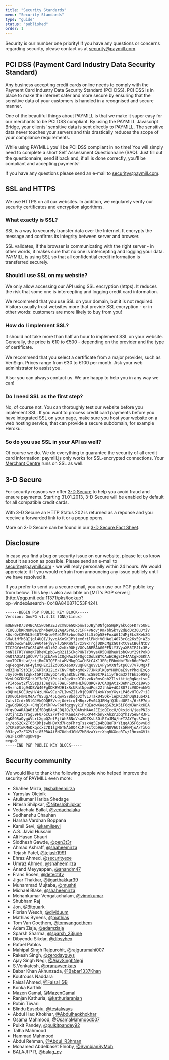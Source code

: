 ```yaml
---
title: "Security Standards"
menu: "Security Standards"
type: "guide"
status: "published"
order: 1
---
```


Security is our number one priority! If you have any questions or concerns regarding security, please contact us at [security@paymill.com](mailto:security@paymill.com).

## PCI DSS (Payment Card Industry Data Security Standard)

Any business accepting credit cards online needs to comply with the Payment Card Industry Data Security Standard (PCI DSS). PCI DSS is in place to make the internet safer and more secure by ensuring that the sensitive data of your customers is handled in a recognised and secure manner.

One of the beautiful things about PAYMILL is that we make it super easy for our merchants to be PCI DSS compliant. By using the PAYMILL Javascript Bridge, your clients' sensitive data is sent directly to PAYMILL. The sensitive data never touches your servers and this drastically reduces the scope of your compliance requirements.

While using PAYMILL you'll be PCI DSS compliant in no time! You will simply need to complete a short Self Assessment Questionnaire (SAQ). Just fill out the questionnaire, send it back and, if all is done correctly, you'll be compliant and accepting payments!

If you have any questions please send an e-mail to [security@paymill.com](mailto:security@paymill.com).

## SSL and HTTPS

We use HTTPS on all our websites. In addition, we regularely verify our security certificates and encryption algorithms.

### What exactly is SSL?

SSL is a way to securely transfer data over the Internet. It encrypts the message and confirms its integrity between server and browser.

SSL validates, if the browser is communicating with the right server - in other words, it makes sure that no one is intercepting and logging your data. PAYMILL is using SSL so that all confidential credit information is transferred securely.

### Should I use SSL on my website?

We only allow accessing our API using SSL encryption (https). It reduces the risk that some one is intercepting and logging credit card information.

We recommend that you use SSL on your domain, but it is not required. Visitors usually trust websites more that provide SSL encryption - or in other words: customers are more likely to buy from you!

### How do I implement SSL?

It should not take more than half an hour to implement SSL on your website. Generally, the price is €10 to €500 - depending on the provider and the type of certificate.

We recommend that you select a certificate from a major provider, such as VeriSign. Prices range from €30 to €100 per month. Ask your web administrator to assist you.

Also: you can always contact us. We are happy to help you in any way we can!

### Do I need SSL as the first step?

No, of course not. You can thoroughly test our website before you implement SSL. If you want to process credit card payments before you have integrated SSL on your page, make sure you host your website on a web hosting service, that can provide a secure subdomain, for example Heroku.

### So do you use SSL in your API as well?

Of course we do. We do everything to guarantee the security of all credit card information: paymill.js only works for SSL-encrypted connections. Your [Merchant Centre](http://app.paymill.com) runs on SSL as well.

## 3-D Secure

For security reasons we offer [3-D Secure](http://en.wikipedia.org/wiki/3-D_Secure) to help you avoid fraud and ensure payments. Starting 31.01.2013,
3-D Secure will be enabled by default for all compatible credit cards.

<div class="info">
  With 3-D Secure an HTTP Status 202 is returned as a reponse and you receive a forwarded link to it or a popup opens.
</div>

More on 3-D Secure can be found in our [3-D Secure Fact Sheet](https://www.paymill.com/downloads/pm_infoblatt-3DSecure-EN_130115.pdf).

## Disclosure

In case you find a bug or security issue on our website, please let us know about it as soon as possible. Please send an e-mail to [security@paymill.com](mailto:security@paymill.com) - we will reply personally within 24 hours. We would appreciate it if you would refrain from announcing any issue publicly until we have resolved it.

<div class="info">
  If you prefer to send us a secure email, you can use our PGP public key from below. This key is also available on [MIT's PGP server](http://pgp.mit.edu:11371/pks/lookup?op=vindex&search=0x48A840871C53F424).
</div>

```
------BEGIN PGP PUBLIC KEY BLOCK-----
Version: GnuPG v1.4.13 (GNU/Linux)

mQENBFD/384BCAC5w36KZEJ8cm8DeGQRpnws5JByh0Nfg6SWpRyakCq6FDr75UNL
PInQuJbKRNnM8e/ph4beWD12AgASr6Lc7iFF+vNovjRm/bhSkYy2dBdDc30uJYiV
k0srOvC8W6LSe40TFHblw9Ae1MFSvbwd0oXfliSiQp58+FnxW61JdMjELsSKekZG
GMwUiMfh6QIjgl4UQI/JyvqAKo9KJPYjex6rilPNd+V0HAel4073rGq26s59jWZb
KUd8bwcwnEbCu9AO4eFj9yHlJSRKWGfJ/zx9xTrgjDDRCMgzG0TRtC9ECBGlNtDV
TIC2GYd+6TAC81WF6n61i02u2mKx9OHjVGCvABEBAAG0PFNlY3VyaXR5IFJlc3Bv
bnNlIFRlYW0gKFBheW1pbGwgR21iSCkgPHNlY3VyaXR5QHBheW1pbGwuY29tPokB
OAQTAQIAIgUCUP/fzgIbAwYLCQgHAwIGFQgCCQoLBBYCAwECHgECF4AACgkQSKhA
hxxT9CRtLwf/cijRmC0IQEFoLaMVMkgOGwCHStC4X13PRjEBbmNbf7NcB6eP9e8C
oqFeogX4vaF4yimQHEcIiZd0O5Xe60XVuqF8KguVvLvFyGVXNfStp6Cv7v7UMgXf
wd3ZHaTSt3IHSJGRlKU12Ld/CNvFMpb+gM8x77JNkUlK0pYHHMDaE9vrPhqHExQo
JSylO+06lZqkxt5Rt2UuyGD4vUyaBCNLrVBLncSB0C7Ri1iyfBCm3XfTEk3o9S9g
WzvU9XCDHSGrk9Y7e07/iPdsLn2gvO+cOT0svxNx0msOoh2Ilvtktiq0gNqcLseC
/PI4o6wt2flSSzpJ1JegYBuFDWLF5nMaHLkBDQRQ/9/OAQgAt1xQeMnEzCq18Avp
+RvrnzUlg94DBVW40FgODKBWJH1xRcURatNpwdPqs2ZlhAW+dQJB07lcV0D+mhWG
x9QHmLKCEUzyH/4zLNXw9Cah7LIwnZI1vRj09UFP14xNYoyYXy+LP46vHTGv7+iJ
zDmGOiFmNIMeA/f8Sug/45LqwvS7BbdgDzfVLJTakU45Ok+lepKc3dhDq9IuS4X1
7wtvfCrdr05lGJVkQDQB5VsejOd+LrqIHBqxvEv04QJEMqfQJUcdUP2s/6r5P7dp
2gwOd9KCqD++CNql6rKkFwwFo8fqzgvyk1PrQEadwXWeqSG3iK5iF6qWJWnkxHBA
M+qvDwARAQABiQEfBBgBAgAJBQJQ/9/OAhsMAAoJEEioQIccU/QksioH/jeePN2b
03tjnC2SrrSg59F0/ocC2/Wf+XrKaWdXr+PLRP44RbnyxAh2rZbqYhIV5eE4RJPL
2gK095aOygWVLrLXgpQZefRjfWhSBNoVsa8DZKsL3OiEZuJMW/h+T2AYYqsS7oej
ej/epS2CxZT65KDhjswbHBWXd7HgoFhrqTssx4g5Ep4bQQeF9rYiqgAQ5F6pvyDd
p7CKS0twKMADkqccxz7D1lgM6TNAb0Q4kiMr+1tCb9WwbNUV6Uts5HNMjoA/TxUG
09Jcyv7zFG2VIsi85PRW4t6N7UdbdJGNV7hBNzaYx+rXbqRKGeeRTw/19nxmGV1k
0a1F1xKhnugDwsg=
=vguQ
-----END PGP PUBLIC KEY BLOCK-----
```

## Security community

We would like to thank the following people who helped improve the security of PAYMILL even more:

- Shahee Mirza,               [@shaheemirza](http://twitter.com/shaheemirza)
- Yaroslav Olejnik
- Atulkumar Hariba Shedage
- Nitesh Shilpkar,            [@NiteshShilpkar](http://twitter.com/NiteshShilpkar)
- Vedachala Ballal,           [@vedachalaka](http://twitter.com/vedachalaka)
- Sudhanshu Chauhan
- Harsha Vardhan Boppana
- Kamil Sevi,                 [@kamilsevi](http://twitter.com/kamilsevi)
- A.S. Javid Hussain
- Ali Hasan Ghauri
- Siddhesh Gawde,             [@pen3t3r](http://twitter.com/pen3t3r)
- Ahmad Ashraff,              [@shaheemirza](http://twitter.com/yappare)
- Tejash Patel,               [@tejash1991](http://twitter.com/tejash1991)
- Ehraz Ahmed,                [@securityexe](http://twitter.com/securityexe)
- Umraz Ahmed,                [@shaheemirza](http://twitter.com/umrazahmed)
- Anand Meyyappan,            [@anandm47](http://twitter.com/anandm47)
- Frans Rosén,                [@detectify](http://twitter.com/detectify)
- Jigar Thakkar,              [@jigarthakkar39](http://twitter.com/jigarthakkar39)
- Muhammad Mujtaba,           [@mushti](http://twitter.com/mushti)
- Michael Blake,              [@shaheemirza](http://twitter.com/shaheemirza)
- Mohankumar Vengatachalam,   [@vimokumar](http://twitter.com/vimokumar)
- Shubham Raj
- Jon,                        [@Bitquark](http://twitter.com/Bitquark)
- Florian Wesch,              [@dividuum](http://twitter.com/dividuum)
- Mathias Bynens,             [@mathias](http://twitter.com/mathias)
- Tom Van Goethem,            [@tomvangoethem](http://twitter.com/tomvangoethem)
- Adam Ziaja,                 [@adamziaja](http://twitter.com/adamziaja)
- Sparsh Sharma,              [@sparsh_23june](http://twitter.com/sparsh_23june)
- Dibyendu Sikdar,            [@dibsyhex](http://twitter.com/dibsyhex)
- Rafael Pablos
- Mahipal Singh Rajpurohit,   [@rajgurumahi007](http://twitter.com/rajgurumahi007)
- Rakesh Singh,               [@zerodayguys](http://twitter.com/zerodayguys)
- Ajay Singh Negi,            [@AjaySinghNegi](http://twitter.com/AjaySinghNegi)
- S.Venkatesh,                [@pranavvenkats](http://twitter.com/pranavvenkats)
- Babar Khan Akhunzada,       [@Babar1337Khan](http://twitter.com/Babar1337Khan)
- Koutrouss Naddara
- Faisal Ahmed,               [@Faisal_GB](http://twitter.com/Faisal_GB)
- Konka Karthik
- Mazen Gamal,                [@MazenGamal](http://twitter.com/MazenGamal)
- Ranjan Kathuria,            [@kathuriaranjan](http://twitter.com/kathuriaranjan)
- Robin Tiwari
- Blindu Eusebiu,             [@testalways](http://twitter.com/testalways)
- Abdul Haq Khokhar,          [@Abdulhaqkhokhar](http://twitter.com/Abdulhaqkhokhar)
- Osama Mahmood,              [@OsamaMahmood007](http://twitter.com/OsamaMahmood007)
- Pulkit Pandey,              [@pulkitpandey92](http://twitter.com/pulkitpandey92)
- Talha Mahmood
- Hammad Mahmood
- Abdul Rehman,               [@Abdul_R3hman](http://twitter.com/Abdul_R3hman)
- Mohamed Abdelbaset Elnoby,  [@SymbianSyMoh](http://twitter.com/SymbianSyMoh)
- BALAJI P R,                 [@balag_py](http://twitter.com/shaheemirza)
